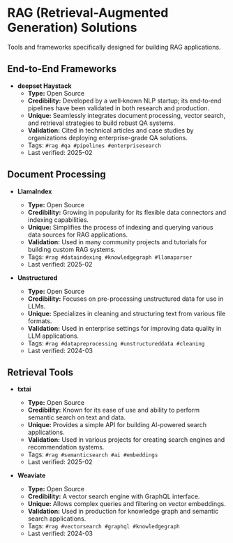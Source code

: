 # RAG (Retrieval-Augmented Generation) Solutions

Tools and frameworks specifically designed for building RAG applications.

## End-to-End Frameworks

- **deepset Haystack**
  - **Type:** Open Source
  - **Credibility:** Developed by a well‑known NLP startup; its end‑to‑end pipelines have been validated in both research and production.
  - **Unique:** Seamlessly integrates document processing, vector search, and retrieval strategies to build robust QA systems.
  - **Validation:** Cited in technical articles and case studies by organizations deploying enterprise-grade QA solutions.
  - Tags: `#rag #qa #pipelines #enterprisesearch`
  - Last verified: 2025-02

## Document Processing

- **LlamaIndex**
  - **Type:** Open Source
  - **Credibility:** Growing in popularity for its flexible data connectors and indexing capabilities.
  - **Unique:** Simplifies the process of indexing and querying various data sources for RAG applications.
  - **Validation:** Used in many community projects and tutorials for building custom RAG systems.
  - Tags: `#rag #dataindexing #knowledgegraph #llamaparser`
  - Last verified: 2025-02

- **Unstructured**
  - **Type:** Open Source
  - **Credibility:** Focuses on pre-processing unstructured data for use in LLMs.
  - **Unique:** Specializes in cleaning and structuring text from various file formats.
  - **Validation:** Used in enterprise settings for improving data quality in LLM applications.
  - Tags: `#rag #datapreprocessing #unstructureddata #cleaning`
  - Last verified: 2024-03

## Retrieval Tools

- **txtai**
  - **Type:** Open Source
  - **Credibility:** Known for its ease of use and ability to perform semantic search on text and data.
  - **Unique:** Provides a simple API for building AI-powered search applications.
  - **Validation:** Used in various projects for creating search engines and recommendation systems.
  - Tags: `#rag #semanticsearch #ai #embeddings`
  - Last verified: 2025-02

- **Weaviate**
  - **Type:** Open Source
  - **Credibility:** A vector search engine with GraphQL interface.
  - **Unique:** Allows complex queries and filtering on vector embeddings.
  - **Validation:** Used in production for knowledge graph and semantic search applications.
  - Tags: `#rag #vectorsearch #graphql #knowledgegraph`
  - Last verified: 2024-03 